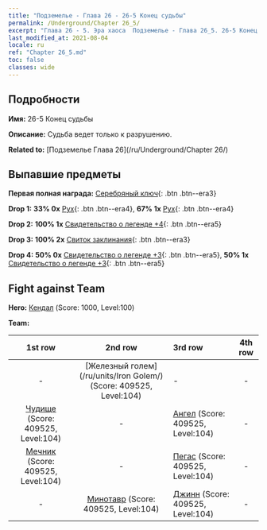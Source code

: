```yaml
---
title: "Подземелье - Глава 26 - 26-5 Конец судьбы"
permalink: /Underground/Chapter 26_5/
excerpt: "Глава 26 - 5. Эра хаоса  Подземелье - Глава 26_5. 26-5 Конец судьбы"
last_modified_at: 2021-08-04
locale: ru
ref: "Chapter 26_5.md"
toc: false
classes: wide
---
```


## Подробности

 **Имя:** 26-5 Конец судьбы

 **Описание:** Судьба ведет только к разрушению.

 **Related to:** [Подземелье Глава 26](/ru/Underground/Chapter 26/)

## Выпавшие предметы

 **Первая полная награда:** [Серебряный ключ](/ItemsRU/con_693/){: .btn .btn--era3}

 **Drop 1:** **33% 0x** [Рух](/ItemsRU/unt_221/){: .btn .btn--era4}, **67% 1x** [Рух](/ItemsRU/unt_221/){: .btn .btn--era4}

 **Drop 2:** **100% 1x** [Свидетельство о легенде +4](/ItemsRU/mat_95/){: .btn .btn--era5}

 **Drop 3:** **100% 2x** [Свиток заклинания](/ItemsRU/con_694/){: .btn .btn--era3}

 **Drop 4:** **50% 0x** [Свидетельство о легенде +3](/ItemsRU/mat_88/){: .btn .btn--era5}, **50% 1x** [Свидетельство о легенде +3](/ItemsRU/mat_88/){: .btn .btn--era5}


## Fight against Team
 **Hero:** [Кендал](/ru/heroes/Kendal/) (Score: 1000, Level:100)

 **Team:**


  | 1st row | 2nd row | 3rd row | 4th row |
  |:----:|:----:|:----|:----:|
  | - | [Железный голем](/ru/units/Iron Golem/) (Score: 409525, Level:104)  | - | - |
  | [Чудище](/ru/units/Behemoth/) (Score: 409525, Level:104)  | - | [Ангел](/ru/units/Angel/) (Score: 409525, Level:104)  | - |
  | [Мечник](/ru/units/Swordsman/) (Score: 409525, Level:104)  | - | [Пегас](/ru/units/Pegasus/) (Score: 409525, Level:104)  | - |
  | - | [Минотавр](/ru/units/Minotaur/) (Score: 409525, Level:104)  | [Джинн](/ru/units/Genie/) (Score: 409525, Level:104)  | - |


